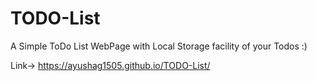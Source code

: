# TODO-List
A Simple ToDo List WebPage with Local Storage facility of your Todos :)

Link-> https://ayushag1505.github.io/TODO-List/
